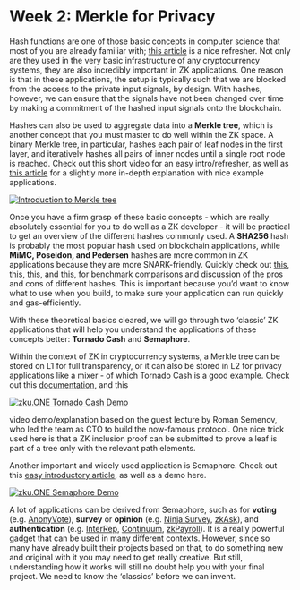# Week 2: Merkle for Privacy 

Hash functions are one of those basic concepts in computer science that most of you are already familiar with; [this article](https://decentralizedthoughts.github.io/2020-08-28-what-is-a-cryptographic-hash-function) is a nice refresher. Not only are they used in the very basic infrastructure of any cryptocurrency systems, they are also incredibly important in ZK applications. One reason is that in these applications, the setup is typically such that we are blocked from the access to the private input signals, by design. With hashes, however, we can ensure that the signals have not been changed over time by making a commitment of the hashed input signals onto the blockchain.

Hashes can also be used to aggregate data into a **Merkle tree**, which is another concept that you must master to do well within the ZK space. A binary Merkle tree, in particular, hashes each pair of leaf nodes in the first layer, and iteratively hashes all pairs of inner nodes until a single root node is reached.  Check out this short video for an easy intro/refresher, as well as [this article](https://decentralizedthoughts.github.io/2020-12-22-what-is-a-merkle-tree) for a slightly more in-depth explanation with nice example applications. 


[![Introduction to Merkle tree](https://img.youtube.com/vi/n6nEPaE7KZ8/maxresdefault.jpg)](https://youtu.be/n6nEPaE7KZ8) 

Once you have a firm grasp of these basic concepts - which are really absolutely essential for you to do well as a ZK developer - it will be practical to get an overview of the different hashes commonly used. A **SHA256** hash is probably the most popular hash used on blockchain applications, while **MiMC, Poseidon, and Pedersen** hashes are more common in ZK applications because they are more SNARK-friendly. Quickly check out [this](https://ethresear.ch/t/gas-and-circuit-constraint-benchmarks-of-binary-and-quinary-incremental-merkle-trees-using-the-poseidon-hash-function/7446), [this](https://ethresear.ch/t/performance-of-rescue-and-poseidon-hash-functions/7161), [this](https://medium.com/aztec-protocol/plonk-benchmarks-2-5x-faster-than-groth16-on-mimc-9e1009f96dfe), and [this](https://medium.com/aztec-protocol/plonk-benchmarks-ii-5x-faster-than-groth16-on-pedersen-hashes-ea5285353db0), for benchmark comparisons and discussion of the pros and cons of different hashes. This is important because you’d want to know what to use when you build, to make sure your application can run quickly and gas-efficiently. 

With these theoretical basics cleared, we will go through two ‘classic’ ZK applications that will help you understand the applications of these concepts better: **Tornado Cash** and **Semaphore**. 

Within the context of ZK in cryptocurrency systems, a Merkle tree can be stored on L1 for full transparency, or it can also be stored in L2 for privacy applications like a mixer - of which Tornado Cash is a good example. Check out this [documentation](htttps://docs.tornado.cash/general/how-does-tornado.cash-work#:~:text=To%20achieve%20privacy%2C%20Tornado.,that%20mix%20all%20deposited%20assets), and this


[![zku.ONE Tornado Cash Demo](https://img.youtube.com/vi/XSYHDi3KjiE/maxresdefault.jpg)](https://youtu.be/XSYHDi3KjiE) 

video demo/explanation based on the guest lecture by Roman Semenov, who led the team as CTO to build the now-famous protocol. One nice trick used here is that a ZK inclusion proof can be submitted to prove a leaf is part of a tree only with the relevant path elements. 

Another important and widely used application is Semaphore. Check out this [easy introductory article](https://medium.com/coinmonks/to-mixers-and-beyond-presenting-semaphore-a-privacy-gadget-built-on-ethereum-4c8b00857c9b), as well as a demo here. 
 

[![zku.ONE Semaphore Demo](https://img.youtube.com/vi/vLWkrpVeWXQ/maxresdefault.jpg)](https://youtu.be/vLWkrpVeWXQ)

A lot of applications can be derived from Semaphore, such as for **voting** (e.g. [AnonyVote](https://github.com/TosinShada/anonyvote)), **survey** or **opinion** (e.g. [Ninja Survey](https://github.com/ChubbyCub/survey-on-chain-hh), [zkAsk](https://github.com/violetwee/zkAsk)), and **authentication** (e.g. [InterRep](https://github.com/interep-project/reputation-service), [Continuum](https://github.com/tomoima525/continuum), [zkPayroll](https://github.com/Harsh8196/Harmony-ZKU/tree/main/ZKPayroll/Backend)). It is a really powerful gadget that can be used in many different contexts. However, since so many have already built their projects based on that, to do something new and original with it you may need to get really creative. But still, understanding how it works will still no doubt help you with your final project. We need to know the ‘classics’ before we can invent.
